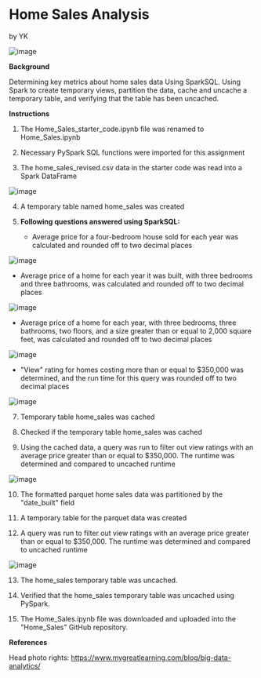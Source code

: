 # Home Sales Analysis
by YK

![image](https://github.com/YargKlnc/Home_Sales/assets/142269763/10b97996-be33-44fe-90fc-9ece4573cd80)


**Background**

Determining key metrics about home sales data Using SparkSQL. Using Spark to create temporary views, partition the data, cache and uncache a temporary table, and verifying that the table has been uncached.

**Instructions**

1. The Home_Sales_starter_code.ipynb file was renamed to Home_Sales.ipynb

2. Necessary PySpark SQL functions were imported for this assignment

3. The home_sales_revised.csv data in the starter code was read into a Spark DataFrame

![image](https://github.com/YargKlnc/Home_Sales/assets/142269763/abf97de8-c7bf-466e-b5c0-4c543d993818)

4. A temporary table named home_sales was created

5. **Following questions answered using SparkSQL:**

   - Average price for a four-bedroom house sold for each year was calculated and rounded off to two decimal places

![image](https://github.com/YargKlnc/Home_Sales/assets/142269763/c1632b85-08bb-4951-8fbe-c40bf0230503)

   - Average price of a home for each year it was built, with three bedrooms and three bathrooms, was calculated and rounded off to two decimal places

![image](https://github.com/YargKlnc/Home_Sales/assets/142269763/2b0d1b00-5191-4e79-8868-57c663cc7b09)

   - Average price of a home for each year, with three bedrooms, three bathrooms, two floors, and a size greater than or equal to 2,000 square feet, was calculated and rounded off to two decimal places

![image](https://github.com/YargKlnc/Home_Sales/assets/142269763/fb810b63-a6b0-48c7-9c8c-5ace36c9bac4)

   - "View" rating for homes costing more than or equal to $350,000 was determined, and the run time for this query was rounded off to two decimal places

![image](https://github.com/YargKlnc/Home_Sales/assets/142269763/3d0569ad-9673-408c-8056-6432c9e317ee)

7. Temporary table home_sales was cached

8. Checked if the temporary table home_sales was cached

9. Using the cached data, a query was run to filter out view ratings with an average price greater than or equal to $350,000. The runtime was determined and compared to uncached runtime

![image](https://github.com/YargKlnc/Home_Sales/assets/142269763/17362e0f-99b6-449b-ad4e-e100dcaffb48)

10. The formatted parquet home sales data was partitioned by the "date_built" field

11. A temporary table for the parquet data was created

12. A query was run to filter out view ratings with an average price greater than or equal to $350,000. The runtime was determined and compared to uncached runtime

![image](https://github.com/YargKlnc/Home_Sales/assets/142269763/b4727b64-792d-409c-aa7f-72c6103e8be9)

13. The home_sales temporary table was uncached.

14. Verified that the home_sales temporary table was uncached using PySpark.

15. The Home_Sales.ipynb file was downloaded and uploaded into the "Home_Sales" GitHub repository.

**References**

Head photo rights: https://www.mygreatlearning.com/blog/big-data-analytics/
